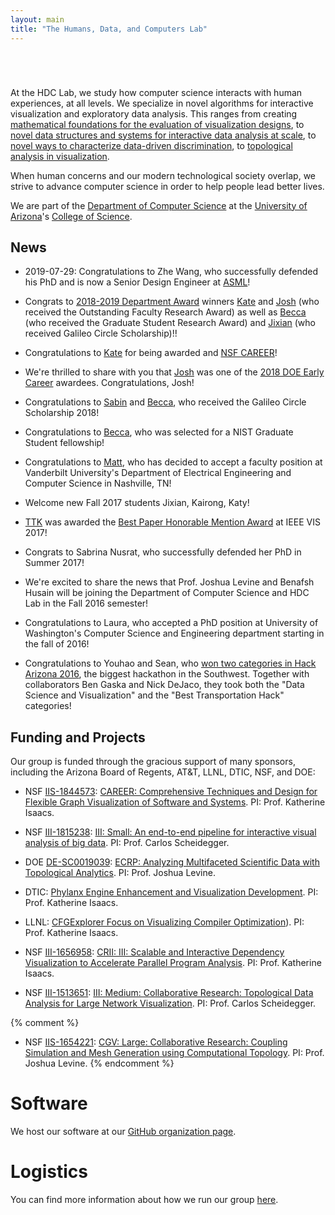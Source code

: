 ```yaml
---
layout: main
title: "The Humans, Data, and Computers Lab"
---
```


<script src="/js/d3.v5.js"></script>

<div style="padding:0.5em"></div>
<div id="bricks-hero"></div>
<div style="padding:1em"></div>

At the HDC Lab, we study how computer science interacts with human
experiences, at all levels. We specialize in novel algorithms for
interactive visualization and exploratory data analysis. This ranges
from creating
[mathematical foundations for the evaluation of visualization designs](http://algebraicvis.net),
to
[novel data structures and systems for interactive data analysis at scale](http://nanocubes.net),
to
[novel ways to characterize data-driven discrimination](http://fairness.haverford.edu), 
to 
[topological analysis in visualization](https://topology-tool-kit.github.io/).

When human concerns and our modern technological society overlap, we
strive to advance computer science in order to help people lead better lives.

We are part of the
[Department of Computer Science](http://www.cs.arizona.edu) at the
[University of Arizona](http://www.arizona.edu)'s
[College of Science](http://cos.arizona.edu/).



## News

* 2019-07-29: Congratulations to Zhe Wang, who successfully defended his PhD and is now a Senior Design Engineer at [ASML](https://www.asml.com/en)!

* Congrats to [2018-2019 Department Award](https://www.cs.arizona.edu/about/awards) winners [Kate](http://hdc.cs.arizona.edu/people/kisaacs/) and [Josh](https://jalevine.bitbucket.io/) (who received the Outstanding Faculty Research Award) as well as [Becca](https://rjfaust.github.io/) (who received the Graduate Student Research Award) and [Jixian](https://jixianli.github.io/) (who received Galileo Circle Scholarship)!!

* Congratulations to [Kate](https://hdc.cs.arizona.edu/people/kisaacs/) for
  being awarded and [NSF CAREER](https://www.nsf.gov/awardsearch/showAward?AWD_ID=1844573)!

* We're thrilled to share with you that [Josh](http://www.cs.arizona.edu/~josh) was one of the [2018 DOE Early Career](https://www.energy.gov/articles/department-energy-selects-84-scientists-receive-early-career-research-program-funding) awardees. Congratulations, Josh!

* Congratulations to [Sabin](https://devkotasabin.github.io/) and [Becca](https://rjfaust.github.io/), who received the Galileo Circle Scholarship 2018!

* Congratulations to [Becca](https://rjfaust.github.io/), who was selected for a NIST Graduate Student fellowship!

* Congratulations to [Matt](https://matthewberger.github.io/), who has decided to accept a faculty position at Vanderbilt University's Department of Electrical Engineering and Computer Science in Nashville, TN!

* Welcome new Fall 2017 students Jixian, Kairong, Katy!

* [TTK](https://topology-tool-kit.github.io/) was awarded the [Best Paper Honorable Mention Award](http://ieeevis.org/year/2017/info/papers) at IEEE VIS 2017!

* Congrats to Sabrina Nusrat, who successfully defended her PhD in Summer 2017!

* We're excited to share the news that Prof. Joshua Levine and Benafsh
  Husain will be joining the Department of Computer Science and HDC
  Lab in the Fall 2016 semester!

* Congratulations to Laura, who accepted a PhD position at University
  of Washington's Computer Science and Engineering department starting
  in the fall of 2016!

* Congratulations to Youhao and Sean, who
  [won two categories in Hack Arizona 2016](http://hackarizona.org/2016/winners/),
  the biggest hackathon in the Southwest. Together with collaborators
  Ben Gaska and Nick DeJaco, they took both the "Data Science and
  Visualization" and the "Best Transportation Hack" categories!





## Funding and Projects

Our group is funded through the gracious support of many sponsors,
including the Arizona Board of Regents, AT&T, LLNL, DTIC, NSF, and DOE:

* NSF [IIS-1844573](https://www.nsf.gov/awardsearch/showAward?AWD_ID=1844573):
  [CAREER: Comprehensive Techniques and Design for Flexible Graph Visualization of Software and Systems](https://hdc.cs.arizona.edu/people/kisaacs/projects/gvss/). PI: Prof. Katherine Isaacs.

* NSF [III-1815238](http://www.nsf.gov/awardsearch/showAward?AWD_ID=1815238):
  [III: Small: An end-to-end pipeline for interactive visual analysis of big data](/projects/end-to-end-visual-big-data/). PI: Prof. Carlos Scheidegger.

* DOE [DE-SC0019039](https://pamspublic.science.energy.gov/WebPAMSExternal/Interface/Common/ViewPublicAbstract.aspx?rv=9ffa1ab7-a138-4855-b6cb-a3d9e60f8679&rtc=24&PRoleId=10): [ECRP: Analyzing Multifaceted Scientific Data with Topological Analytics](https://jalevine.bitbucket.io/). PI: Prof. Joshua Levine.

* DTIC: [Phylanx Engine Enhancement and Visualization Development](https://hdc.cs.arizona.edu/people/kisaacs/). PI: Prof. Katherine Isaacs.

* LLNL: [CFGExplorer Focus on Visualizing Compiler Optimization](https://hdc.cs.arizona.edu/people/kisaacs/)). PI: Prof. Katherine Isaacs.

* NSF [III-1656958](https://www.nsf.gov/awardsearch/showAward?AWD_ID=1656958): [CRII: III: Scalable and Interactive Dependency Visualization to Accelerate Parallel Program Analysis](http://hdc-arizona.github.io/projects/dependencies). PI: Prof. Katherine Isaacs.

* NSF [III-1513651](http://www.nsf.gov/awardsearch/showAward?AWD_ID=1513651):
  [III: Medium: Collaborative Research: Topological Data Analysis for Large Network Visualization](http://www.sci.utah.edu/~beiwang/networktdav/networktdav.html). PI: Prof. Carlos Scheidegger.

{% comment %}
* NSF [IIS-1654221](https://www.nsf.gov/awardsearch/showAward?AWD_ID=1654221): [CGV: Large: Collaborative Research: Coupling Simulation and Mesh Generation using Computational Topology](https://cal.cs.umbc.edu/SimulationMeshingTopology/). PI: Prof. Joshua Levine.
{% endcomment %}


# Software

We host our software at our [GitHub organization page](http://github.com/hdc-arizona/).

# Logistics

You can find more information about how we run our group [here](logistics.html).

<script src="bricks_hero.js"></script>
